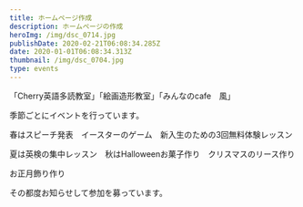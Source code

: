 ```yaml
---
title: ホームページ作成
description: ホームページの作成
heroImg: /img/dsc_0714.jpg
publishDate: 2020-02-21T06:08:34.285Z
date: 2020-01-01T06:08:34.313Z
thumbnail: /img/dsc_0704.jpg
type: events
---
```

「Cherry英語多読教室」「絵画造形教室」「みんなのcafe　風」

季節ごとにイベントを行っています。

春はスピーチ発表　イースターのゲーム　新入生のための3回無料体験レッスン

夏は英検の集中レッスン　秋はHalloweenお菓子作り　クリスマスのリース作り

お正月飾り作り　

その都度お知らせして参加を募っています。